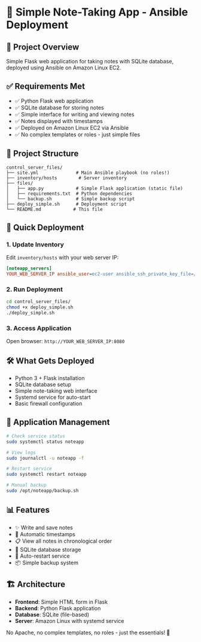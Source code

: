# 📝 Simple Note-Taking App - Ansible Deployment

## 🎯 Project Overview
Simple Flask web application for taking notes with SQLite database, deployed using Ansible on Amazon Linux EC2.

## ✅ Requirements Met
- ✅ Python Flask web application
- ✅ SQLite database for storing notes  
- ✅ Simple interface for writing and viewing notes
- ✅ Notes displayed with timestamps
- ✅ Deployed on Amazon Linux EC2 via Ansible
- ✅ No complex templates or roles - just simple files

## 📁 Project Structure
```
control_server_files/
├── site.yml              # Main Ansible playbook (no roles!)
├── inventory/hosts        # Server inventory
├── files/
│   ├── app.py            # Simple Flask application (static file)
│   ├── requirements.txt  # Python dependencies
│   └── backup.sh         # Simple backup script
├── deploy_simple.sh      # Deployment script
└── README.md            # This file
```

## 🚀 Quick Deployment

### 1. Update Inventory
Edit `inventory/hosts` with your web server IP:
```ini
[noteapp_servers]
YOUR_WEB_SERVER_IP ansible_user=ec2-user ansible_ssh_private_key_file=/path/to/key.pem
```

### 2. Run Deployment
```bash
cd control_server_files/
chmod +x deploy_simple.sh
./deploy_simple.sh
```

### 3. Access Application
Open browser: `http://YOUR_WEB_SERVER_IP:8080`

## 🛠️ What Gets Deployed
- Python 3 + Flask installation
- SQLite database setup
- Simple note-taking web interface  
- Systemd service for auto-start
- Basic firewall configuration

## 🔧 Application Management
```bash
# Check service status
sudo systemctl status noteapp

# View logs
sudo journalctl -u noteapp -f

# Restart service
sudo systemctl restart noteapp

# Manual backup
sudo /opt/noteapp/backup.sh
```

## 📊 Features
- ✨ Write and save notes
- 📅 Automatic timestamps
- 📋 View all notes in chronological order  
- 💾 SQLite database storage
- 🔄 Auto-restart service
- 📦 Simple backup system

## 🏗️ Architecture
- **Frontend**: Simple HTML form in Flask
- **Backend**: Python Flask application
- **Database**: SQLite (file-based)
- **Server**: Amazon Linux with systemd service

No Apache, no complex templates, no roles - just the essentials! 🎯 